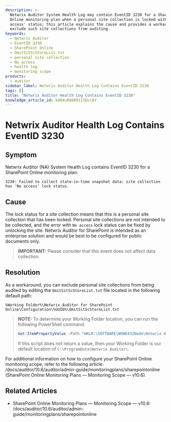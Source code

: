 ```yaml
---
description: >-
  Netwrix Auditor System Health Log may contain EventID 3230 for a SharePoint
  Online monitoring plan when a personal site collection is locked with a 'No
  access' status; this article explains the cause and provides a workaround to
  exclude such site collections from auditing.
keywords:
  - Netwrix Auditor
  - EventID 3230
  - SharePoint Online
  - OmitSitScStoreList.txt
  - personal site collection
  - No access
  - health log
  - monitoring scope
products:
  - auditor
sidebar_label: Netwrix Auditor Health Log Contains EventID 3230
tags: []
title: "Netwrix Auditor Health Log Contains EventID 3230"
knowledge_article_id: kA04u00000111ELCAY
---
```


# Netwrix Auditor Health Log Contains EventID 3230

## Symptom

Netwrix Auditor (NA) System Health Log contains EventID 3230 for a SharePoint Online monitoring plan:

```text
3230: Failed to collect state‑in‑time snapshot data: site collection has 'No access' lock status.
```

## Cause

The lock status for a site collection means that this is a personal site collection that has been locked. Personal site collections are not intended to be collected, and the error with `No access` lock status can be fixed by unlocking the site. Netwrix Auditor for SharePoint is intended as an enterprise solution and would be best to be configured for public documents only.

> **IMPORTANT:** Please consider that this event does not affect data collection.

## Resolution

As a workaround, you can exclude personal site collections from being audited by editing the `OmitSitScStoreList.txt` file located in the following default path:

```
%Working Folder%\Netwrix Auditor for SharePoint Online\Configuration\%GUID%\OmitSitScStoreList.txt
```

> **NOTE:** To determine your Working Folder location, you can run the following PowerShell command.
>
> ```powershell
> Get-ItemPropertyValue -Path "HKLM:\SOFTWARE\WOW6432Node\Netwrix Auditor\DataPathOverride" -Name "(Default)”
> ```
>
> If this script does not return a value, then your Working Folder is our default location of `C:\ProgramData\Netwrix Auditor\`.

For additional information on how to configure your SharePoint Online monitoring scope, refer to the following article: /docs/auditor/10.6/auditor/admin-guide/monitoringplans/sharepointonline (SharePoint Online Monitoring Plans — Monitoring Scope — v10.6).

## Related Articles

- SharePoint Online Monitoring Plans — Monitoring Scope — v10.6: /docs/auditor/10.6/auditor/admin-guide/monitoringplans/sharepointonline
